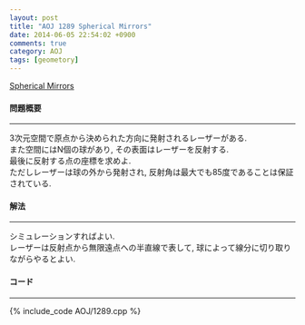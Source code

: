 ```yaml
---
layout: post
title: "AOJ 1289 Spherical Mirrors"
date: 2014-06-05 22:54:02 +0900
comments: true
category: AOJ
tags: [geometory]
---
```


[Spherical Mirrors](http://judge.u-aizu.ac.jp/onlinejudge/description.jsp?id=1289)

#### 問題概要

****

3次元空間で原点から決められた方向に発射されるレーザーがある.  
また空間にはN個の球があり, その表面はレーザーを反射する.  
最後に反射する点の座標を求めよ.  
ただしレーザーは球の外から発射され, 反射角は最大でも85度であることは保証されている.

#### 解法

****

シミュレーションすればよい.  
レーザーは反射点から無限遠点への半直線で表して, 球によって線分に切り取りながらやるとよい.

#### コード

****

{% include_code AOJ/1289.cpp %}
